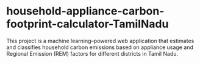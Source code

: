 # household-appliance-carbon-footprint-calculator-TamilNadu
This project is a machine learning–powered web application that estimates and classifies household carbon emissions based on appliance usage and Regional Emission (REM) factors for different districts in Tamil Nadu.
